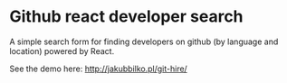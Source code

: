 # Github react developer search
A simple search form for finding developers on github (by language and location) powered by React.

See the demo here: http://jakubbilko.pl/git-hire/
